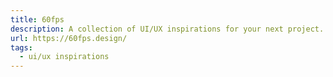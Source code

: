 ```yaml
---
title: 60fps
description: A collection of UI/UX inspirations for your next project.
url: https://60fps.design/
tags:
  - ui/ux inspirations
---
```

